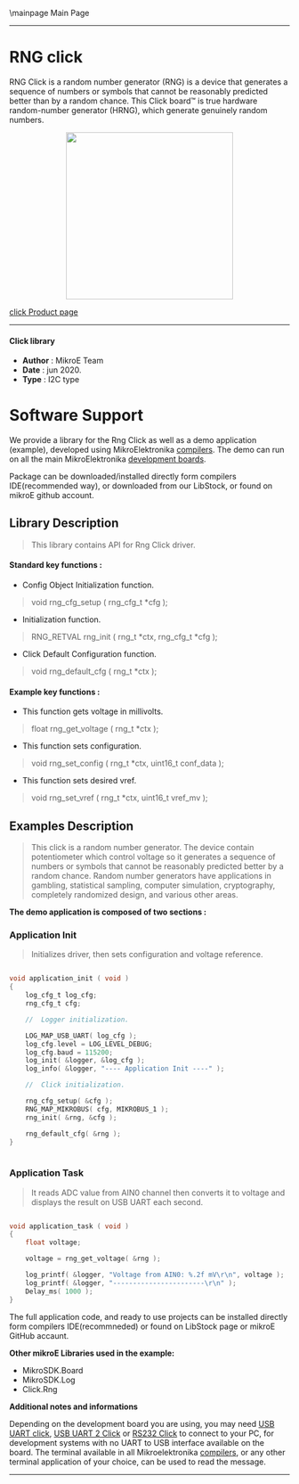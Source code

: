 \mainpage Main Page
 
---
# RNG click

RNG Click is a random number generator (RNG) is a device that generates a sequence of numbers or symbols that cannot be reasonably predicted better than by a random chance. This Click board™ is true hardware random-number generator (HRNG), which generate genuinely random numbers.

<p align="center">
  <img src="https://download.mikroe.com/images/click_for_ide/rng_click.png" height=300px>
</p>


[click Product page](https://www.mikroe.com/rng-click)

---


#### Click library 

- **Author**        : MikroE Team
- **Date**          : jun 2020.
- **Type**          : I2C type


# Software Support

We provide a library for the Rng Click 
as well as a demo application (example), developed using MikroElektronika 
[compilers](https://shop.mikroe.com/compilers). 
The demo can run on all the main MikroElektronika [development boards](https://shop.mikroe.com/development-boards).

Package can be downloaded/installed directly form compilers IDE(recommended way), or downloaded from our LibStock, or found on mikroE github account. 

## Library Description

> This library contains API for Rng Click driver.

#### Standard key functions :

- Config Object Initialization function.
> void rng_cfg_setup ( rng_cfg_t *cfg ); 
 
- Initialization function.
> RNG_RETVAL rng_init ( rng_t *ctx, rng_cfg_t *cfg );

- Click Default Configuration function.
> void rng_default_cfg ( rng_t *ctx );


#### Example key functions :

- This function gets voltage in millivolts.
> float rng_get_voltage ( rng_t *ctx );
 
- This function sets configuration.
> void rng_set_config ( rng_t *ctx, uint16_t conf_data );

- This function sets desired vref.
> void rng_set_vref ( rng_t *ctx, uint16_t vref_mv );

## Examples Description

> This click is a random number generator. The device contain potentiometer which control voltage
> so it generates a sequence of numbers or symbols that cannot be reasonably predicted better 
> by a random chance. Random number generators have applications in gambling, statistical sampling,
> computer simulation, cryptography, completely randomized design, and various other areas. 

**The demo application is composed of two sections :**

### Application Init 

> Initializes driver, then sets configuration and voltage reference.

```c

void application_init ( void )
{
    log_cfg_t log_cfg;
    rng_cfg_t cfg;

    //  Logger initialization.

    LOG_MAP_USB_UART( log_cfg );
    log_cfg.level = LOG_LEVEL_DEBUG;
    log_cfg.baud = 115200;
    log_init( &logger, &log_cfg );
    log_info( &logger, "---- Application Init ----" );

    //  Click initialization.

    rng_cfg_setup( &cfg );
    RNG_MAP_MIKROBUS( cfg, MIKROBUS_1 );
    rng_init( &rng, &cfg );

    rng_default_cfg( &rng );
}
  
```

### Application Task

> It reads ADC value from AIN0 channel then converts it to voltage and 
> displays the result on USB UART each second.

```c

void application_task ( void )
{
    float voltage;

    voltage = rng_get_voltage( &rng );

    log_printf( &logger, "Voltage from AIN0: %.2f mV\r\n", voltage );
    log_printf( &logger, "-----------------------\r\n" );
    Delay_ms( 1000 );
}  

```

The full application code, and ready to use projects can be  installed directly form compilers IDE(recommneded) or found on LibStock page or mikroE GitHub accaunt.

**Other mikroE Libraries used in the example:** 

- MikroSDK.Board
- MikroSDK.Log
- Click.Rng

**Additional notes and informations**

Depending on the development board you are using, you may need 
[USB UART click](https://shop.mikroe.com/usb-uart-click), 
[USB UART 2 Click](https://shop.mikroe.com/usb-uart-2-click) or 
[RS232 Click](https://shop.mikroe.com/rs232-click) to connect to your PC, for 
development systems with no UART to USB interface available on the board. The 
terminal available in all Mikroelektronika 
[compilers](https://shop.mikroe.com/compilers), or any other terminal application 
of your choice, can be used to read the message.



---
